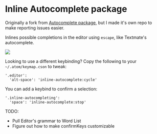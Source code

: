 # Inline Autocomplete package
Originally a fork from [Autocomplete package](https://github.com/atom/autocomplete), but I made it's own repo to make reporting issues easier.

Inlines possible completions in the editor using `escape`, like Textmate's autocomplete.

![](http://imageshack.com/a/img203/3507/pmm.gif)

Looking to use a different keybinding? Copy the following to your
`~/.atom/keymap.cson` to tweak:
```
'.editor':
  'alt-space': 'inline-autocomplete:cycle'
```

You can add a keybind to confirm a selection:
```
'.inline-autocompleting':
  'space': 'inline-autocomplete:stop'
```

TODO:
 * Pull Editor's grammar to Word List
 * Figure out how to make confirmKeys customizable
 
